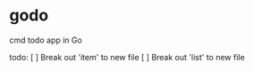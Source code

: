 godo
====

cmd todo app in Go


todo:
[ ] Break out 'item' to new file
[ ] Break out 'list' to new file
